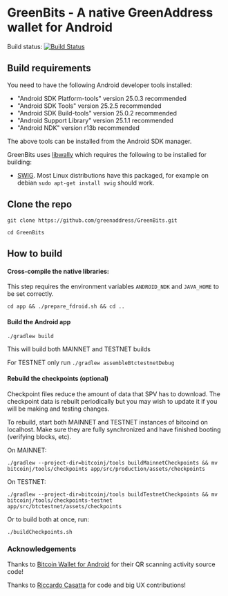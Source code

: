 # GreenBits - A native GreenAddress wallet for Android

Build status: [![Build Status](https://travis-ci.org/greenaddress/GreenBits.png?branch=master)](https://travis-ci.org/greenaddress/GreenBits)

## Build requirements

You need to have the following Android developer tools installed:

- "Android SDK Platform-tools" version 25.0.3 recommended
- "Android SDK Tools" version 25.2.5 recommended
- "Android SDK Build-tools" version 25.0.2 recommended
- "Android Support Library" version 25.1.1 recommended
- "Android NDK" version r13b recommended

The above tools can be installed from the Android SDK manager.

GreenBits uses [libwally](https://github.com/jgriffiths/libwally-core) which
requires the following to be installed for building:

- [SWIG](http://www.swig.org/). Most Linux distributions have this packaged,
    for example on debian `sudo apt-get install swig` should work.

## Clone the repo

`git clone https://github.com/greenaddress/GreenBits.git`

`cd GreenBits`

## How to build

#### Cross-compile the native libraries:

This step requires the environment variables `ANDROID_NDK` and `JAVA_HOME` to
be set correctly.

`cd app && ./prepare_fdroid.sh && cd ..`

#### Build the Android app

`./gradlew build`

This will build both MAINNET and TESTNET builds

For TESTNET only run `./gradlew assembleBtctestnetDebug`

#### Rebuild the checkpoints (optional)

Checkpoint files reduce the amount of data that SPV has to download. The
checkpoint data is rebuilt periodically but you may wish to update it if
you will be making and testing changes.

To rebuild, start both MAINNET and TESTNET instances of bitcoind on
localhost. Make sure they are fully synchronized and have finished
booting (verifying blocks, etc).

On MAINNET:

`./gradlew --project-dir=bitcoinj/tools buildMainnetCheckpoints && mv bitcoinj/tools/checkpoints app/src/production/assets/checkpoints`

On TESTNET:

`./gradlew --project-dir=bitcoinj/tools buildTestnetCheckpoints && mv bitcoinj/tools/checkpoints-testnet app/src/btctestnet/assets/checkpoints`

Or to build both at once, run:

`./buildCheckpoints.sh`

### Acknowledgements

Thanks to [Bitcoin Wallet for Android](https://github.com/schildbach/bitcoin-wallet) for their QR scanning activity source code!

Thanks to [Riccardo Casatta](https://github.com/RCasatta) for code and big UX contributions!
